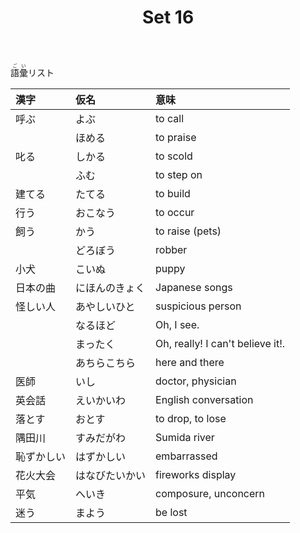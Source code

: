 ﻿---
layout: default
title: Set 16
parent: N4 Vocabulary List
grand_parent: <ruby>語彙<rt>ごい</rt></ruby> Vocabulary
nav_order: 16
---

<ruby>語彙<rt>ごい</rt></ruby>リスト

| 漢字       | 仮名           | 意味                             |
|:---------- |:-------------- |:-------------------------------- |
| 呼ぶ       | よぶ           | to call                          |
|            | ほめる         | to praise                        |
| 叱る       | しかる         | to scold                         |
|            | ふむ           | to step on                       |
| 建てる     | たてる         | to build                         |
| 行う       | おこなう       | to occur                         |
| 飼う       | かう           | to raise (pets)                  |
|            | どろぼう       | robber                           |
| 小犬       | こいぬ         | puppy                            |
| 日本の曲   | にほんのきょく | Japanese songs                   |
| 怪しい人   | あやしいひと   | suspicious person                |
|            | なるほど       | Oh, I see.                       |
|            | まったく       | Oh, really! I can't believe it!. |
|            | あちらこちら   | here and there                   |
| 医師       | いし           | doctor, physician                |
| 英会話     | えいかいわ     | English conversation             |
| 落とす     | おとす         | to drop, to lose                 |
| 隅田川     | すみだがわ     | Sumida river                     |
| 恥ずかしい | はずかしい     | embarrassed                      |
| 花火大会   | はなびたいかい | fireworks display                |
| 平気       | へいき         | composure, unconcern             |
| 迷う       | まよう         | be lost                          |
